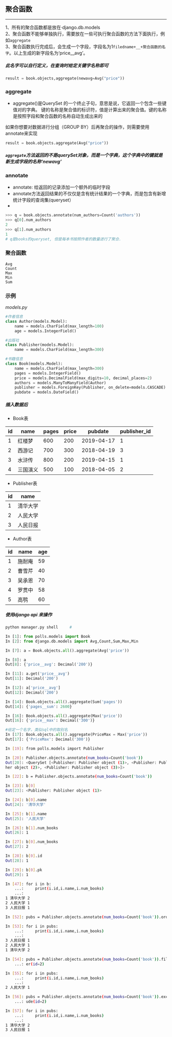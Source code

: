 ## 聚合函数
---
1、所有的聚合函数都是放在·django.db.models  
2、聚合函数不能够单独执行，需要放在一些可执行聚合函数的方法下面执行，例如`aggregate`   
3、聚合函数执行完成后，会生成一个字段，字段名为1`filedname+__+聚合函数的名字`。以上生成的新字段名为‘price__avg’。
    
##### 此名字可以自行定义，在查询时给定关键字名称即可
```python
result = book.objects,aggregate(newavg=Avg("price"))
```
        
### aggregate
* aggregate()是QuerySet 的一个终止子句，意思是说，它返回一个包含一些键值对的字典。  键的名称是聚合值的标识符，值是计算出来的聚合值。键的名称是按照字段和聚合函数的名称自动生成出来的 

如果你想要对数据进行分组（GROUP BY）后再聚合的操作，则需要使用annotate来实现   
```python
result = book.objects.aggregate(Avg("price"))
```


##### `aggregate`方法返回的不是querySet对象，而是一个字典，这个字典中的键就是新生成字段的名称‘newavg’


### annotate
* annotate: 给返回的记录添加一个额外的临时字段  
* annotate方法返回结果的不仅仅是含有统计结果的一个字典，而是包含有新增统计字段的查询集(queryset）
* 

```python
>>> q = book.objects.annotate(num_authors=Count('authors'))
>>> q[0].num_authors
2
>>> q[1].num_authors
1
# q是books的queryset, 但是每本书按照作者的数量进行了聚合.
```

### 聚合函数

    Avg
    Count
    Max
    Min
    Sum

### 示例

*models.py*
```python
#作者信息
class Author(models.Model):
    name = models.CharField(max_length=100)
    age = models.IntegerField()

#出版社
class Publisher(models.Model):
    name = models.CharField(max_length=300)

#书籍信息
class Book(models.Model):
    name = models.CharField(max_length=300)
    pages = models.IntegerField()
    price = models.DecimalField(max_digits=10, decimal_places=2)
    authors = models.ManyToManyField(Author)
    publisher = models.ForeignKey(Publisher, on_delete=models.CASCADE)
    pubdate = models.DateField()
```
##### 插入数据后
* Book表  

|id |name | pages | price | pubdate | publisher_id |
|-----|------|--------|------|-------|------|
|1 | 红楼梦 | 600 |200 |2019-04-17 | 1  |
|2 | 西游记 | 700 | 300 |2018-04-19 | 3  |
|3 | 水浒传 | 800 | 200 |2019-04-15 | 1 |
|4 | 三国演义  |  500 | 100 | 2018-04-05 | 2 |






* Publisher表  

|id |name |  
|---|---|  
|1 |  清华大学  |
|2  | 人民大学  |
|3   |人民日报  |
    
* Author表  
    
|id | name | age |  
|---|----|-----|  
|1  | 施耐庵| 59  |
|2   |曹雪芹| 40  |
|3   |吴承恩| 70  |
|4  | 罗贯中| 58  |
|5  | 高鹗  |60  |


##### 使用django api 来操作
```bash 
python manager.py shell     #
```
```python
In [1]: from polls.models import Book
In [2]: from django.db.models import Avg,Count,Sum,Max,Min

In [7]: a = Book.objects.all().aggregate(Avg('price'))

In [8]: a
Out[8]: {'price__avg': Decimal('200')}

In [11]: a.get('price__avg')
Out[11]: Decimal('200')

In [12]: a['price__avg']
Out[12]: Decimal('200')

In [14]: Book.objects.all().aggregate(Sum('pages'))
Out[14]: {'pages__sum': 2600}

In [16]: Book.objects.all().aggregate(Max('price'))
Out[16]: {'price__max': Decimal('300')}

#给定一个名字，类似sql中的取别名
In [17]: Book.objects.all().aggregate(PriceMax = Max('price'))
Out[17]: {'PriceMax': Decimal('300')}


```

```bash
In [19]: from polls.models import Publisher

In [20]: Publisher.objects.annotate(num_books=Count('book'))
Out[20]: <QuerySet [<Publisher: Publisher object (1)>, <Publisher: Publis
her object (2)>, <Publisher: Publisher object (3)>]>

In [22]: b = Publisher.objects.annotate(num_books=Count('book'))

In [23]: b[0]
Out[23]: <Publisher: Publisher object (1)>

In [24]: b[0].name
Out[24]: '清华大学'

In [25]: b[1].name
Out[25]: '人民大学'

In [26]: b[1].num_books
Out[26]: 1

In [27]: b[0].num_books
Out[27]: 2

In [28]: b[0].id
Out[28]: 1

In [29]: b[0].pk
Out[29]: 1

In [47]: for i in b:
    ...:     print(i.id,i.name,i.num_books)
    ...: 
1 清华大学 2
2 人民大学 1
3 人民日报 1

In [52]: pubs = Publisher.objects.annotate(num_books=Count('book')).order_by('-id')

In [53]: for i in pubs:
    ...:     print(i.id,i.name,i.num_books)
    ...: 
3 人民日报 1
2 人民大学 1
1 清华大学 2

In [54]: pubs = Publisher.objects.annotate(num_books=Count('book')).filt
    ...: er(id=2)

In [55]: for i in pubs:
    ...:     print(i.id,i.name,i.num_books)
    ...: 
2 人民大学 1

In [56]: pubs = Publisher.objects.annotate(num_books=Count('book')).excl
    ...: ude(id=2)

In [57]: for i in pubs:
    ...:     print(i.id,i.name,i.num_books)
    ...: 
1 清华大学 2
3 人民日报 1

```
